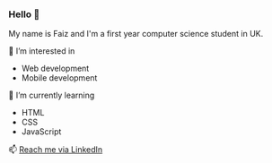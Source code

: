 ### Hello 👋
My name is Faiz and I'm a first year computer science student in UK.

🔭 I’m interested in
- Web development
- Mobile development

🌱 I’m currently learning
- HTML
- CSS
- JavaScript

📫 [Reach me via LinkedIn](https://www.linkedin.com/in/wanamirfaiz/)

<!---
a-deeko/a-deeko is a ✨ special ✨ repository because its `README.md` (this file) appears on your GitHub profile.
You can click the Preview link to take a look at your changes.
--->

